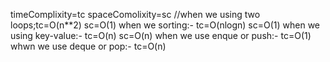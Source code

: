 timeComplixity=tc
spaceComolixity=sc
//when  we using two loops;tc=O(n**2)
sc=O(1)
when we sorting:-
tc=O(nlogn)
sc=O(1)
when we using key-value:-
tc=O(n)
sc=O(n)
when we use enque or push:-
tc=O(1)
whwn we use deque or pop:-
tc=O(n)
